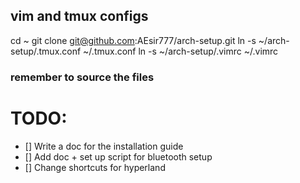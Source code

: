 ## vim and tmux configs

cd ~
git clone git@github.com:AEsir777/arch-setup.git
ln -s ~/arch-setup/.tmux.conf ~/.tmux.conf
ln -s ~/arch-setup/.vimrc ~/.vimrc

### remember to source the files

# TODO:
- [] Write a doc for the installation guide
- [] Add doc + set up script for bluetooth setup
- [] Change shortcuts for hyperland
